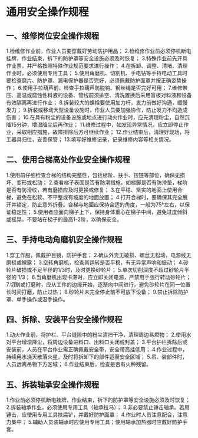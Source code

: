 # 通用安全操作规程
## 一、维修岗位安全操作规程
1.检维修作业前，作业人员要穿戴好劳动防护用品；
2.检维修作业前必须停机断电挂牌，作业结束，拆下的防护罩等安全设施必须及时恢复；
3.特殊作业前先开具作业票，并严格按照特殊作业规范要求进行操作；
4.在拆卸、调整、清堵、清理作业时，必须使用专用工具；
5.使用角磨机、切割机、手电钻等手持电动工具时要检查磨片、防护罩、漏电保护器是否完好，必须佩戴防护面罩并按正确姿势操作；
6.使用手拉葫芦前，检查手拉葫芦防脱钩、钢丝绳是否完好可用；
7.维修带压、高温或腐蚀性料液的设备、管线前须排空、清洗置换后采用盲板对料液和设备有效隔离再进行作业；
8.拆装较大的螺栓要使用加力杆，发力前做好沟通，缓慢发力；
9.拆装或移动大型设备设施时，作业人员要加强协作，防止发力不均造成伤害；
10.在具有粉尘的设备设施或地点进行动火作业时，应先清理粉尘，自然沉降15分钟，增湿降尘后再作业；
11.维修过程中，如发现异常情况，应立即停止作业，采取相应措施，故障排除后方可继续作业；
12.作业结束后，清理好现场，将工器具归位，妥善保管；
13.填写好维修记录，记录维修内容等相关情况。
## 二、使用合梯高处作业安全操作规程
1.使用前仔细检查合梯的结构完整性，包括梯阶、扶手、铰链等部位，确保无损坏、变形或松动；
2.查看梯子表面是否有防滑措施，如梯脚是否有防滑垫，梯阶是否有防滑纹，若有磨损应及时更换或修复；
3.在平稳、坚实的地面上使用合梯，避免在松软、不平整或有坡度的地面放置；
4.打开合梯时，要确保其完全展开并锁定，防止意外折叠。合梯与地面应保持合适的角度，一般为75°左右，以保证稳定性；
5.使用者应面向梯子上下，保持身体重心在梯子中间，避免过度倾斜或摇晃，不要站在梯子的最高1-2阶，以确保安全。
## 三、手持电动角磨机安全操作规程
1.穿工作服，佩戴护目镜，防护手套；
2.确认外壳无破损、螺丝无松动，电源线无磨损或裸露；
3.空转角磨机，检查其运转是否平稳，有无异常声响和振动；
4.砂轮片破损或不足半径的1/3时，及时更换砂轮片；
5.单次切削深度不超过砂轮片半径的 1/3；
6.当角磨机出现卡滞时，应立即关闭电源，严禁用手强行转动砂轮片；
7.切割或打磨时，应从工件的边缘开始，逐渐向中间进行，避免砂轮片在同一位置长时间打磨，防止过热；
8.砂轮片未完全停止前不可放下设备；
9.禁止拆除防护罩、单手操作或湿手操作。
## 四、拆除、安装平台安全操作规程
1.动火作业前，将护栏、平台缝隙中的粉尘清扫干净，清理周边易燃物；
2.使用水对平台增湿降尘，将周边设备进料口、出料口关闭或封盖；
3.平台护栏拆除后或安装前，人员在平台作业需正确佩戴安全带，安全带高挂低用；
4.作业过程中，持续用水浇灭散落火星，及时将拆卸下的部件运至安全区域；
5.吊、装部件时，人员远离吊物下方区域；
6.作业结束后，检查是否有火种残留。
## 五、拆装轴承安全操作规程
1.作业前必须停机断电挂牌，作业结束，拆下的防护罩等安全设施必须及时恢复；
2.拆装轴承作业，必须使用专用工具（轴承拉马）；
3.非必要禁止锤击轴承。若用锤击，应使用专用工具扶扁铲，并戴好防护面罩；
4.作业时人员注意配合，注意力集中；
5.辅助人员装轴承时应使用专用工具；使用轴承加热器时应戴好防护手套。
